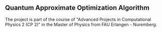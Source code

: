 ## Quantum Approximate Optimization Algorithm

The project is part of the course of "Advanced Projects in Computational Physics 2 (CP 2)" in the Master of Physics from FAU Erlangen - Nuremberg. 
